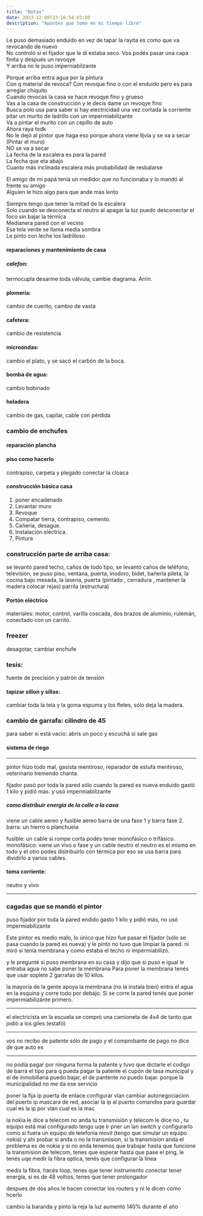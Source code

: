 ```yaml
---
title: "Notas"
date: 2023-12-08T23:16:54-03:00
description: "Apuntes que tomo en mi tiempo libre"
---
```


Le puso demasiado enduido  en vez de tapar la rayita es como que va revocando de nuevo  
No controló si el fijador que le dí estaba seco.
Vos podés pasar una capa finita y después un revoqye  
Y arriba no le puso imperniabilzante  

Porque arriba entra agua por la pintura  
Con q material de revoca? Con revoque fino o con el enduido pero es para arreglar chiquito  
Cuando revocas la casa se hace revoqye fino y grueso  
Vas a la casa de construcción y le decís dame un revoqye fino  
Busca polo usa para saber si hay electricidad una vez cortada la corriente  
pitar un murito de ladrillo con un impermiabilizante  
Va a pintar el murito con un cepillo de auto  
Ahora raya todk  
No le dejó al pintor que haga eso porque ahora viene lljvia y se va a secar  
(Pintar el muro)  
NO se va a secar  
La fecha de la escalera es para la pared  
La fecha que eta abajo  
Cuanto más inclinada escalera más probabilidad de resbalarse  

El amigo de mi papá tenía un medidor que no  funcionaba y lo mandó al frente su amigo  
Alguien le hizo algo para que ande mas lento  

Siempre tengo que tener la mitad de la escalera  
Solo cuando se desconecta el neutro al apagar la luz puedo desconectar el foco sin bajar la térmica  
Medianera pared con el vecino  
Esa tela verde se llama media sombra  
Le pinto con leche los ladrilloso   

#### reparaciones y mantenimiento de casa  
##### calefon:  
termocupla desarme toda válvula, cambie diagrama. Arrín.  
#### plomería:  
cambio de cuerito, cambio de vasta  
#### cafetera:  
cambio de resistencia  
#### microondas:  
cambio el plato, y se sacó el carbón de la boca.  
#### bomba de agua:  
cambio bobinado  
#### heladera  
cambio de gas, capilar, cable con pérdida  
### cambio de enchufes  
#### reparación plancha  
#### piso como hacerlo  
contrapiso, carpeta y plegado conectar la cloaca  
#### construcción básica casa  
1. poner encadenado  
2. Levantar muro  
3. Revoque   
4. Compatar tierra, contrapiso, cemento.  
5. Cañería, desague.  
6. Instalación eléctrica.  
7. Pintura   
  
### construcción parte de arriba casa:  
se levantó pared techo, caños de todo tipo, se levantó caños de teléfono, televisión, se puso piso, ventana, puerta, inodoro, bidet, bañería pileta, la cocina bajo mesada, la lasena, puerta (pintado , cerradura , mantener la madera colocar rejas) parrila (estructura)  
#### Portón eléctrico  
materiales: motor, control, varilla coscada, dos brazos de aluminio, rulemán, conectado con un carrito.  
  
### freezer  
desagotar, cambiar enchufe  
### tesis:  
fuente de precisión y patrón de tensión  
#### tapizar sillon y sillas:  
cambiar toda la tela y la goma espuma y los fletes, sólo deja la madera.  
### cambio de garrafa: cilindro de 45  
para saber si está vacío: abrís un poco y escuchá si sale gas  
#### sistema de riego
___  
pintor hizo todo mal, gasista mentiroso, reparador de estufa mentiroso, veterinario tremendo chanta.  



fijador pasó por toda la pared sólo cuando la pared es nueva
enduido gastó 1 kilo y pidió más.
y usó impermiabilizante



##### como distribuir energía de la calle a la casa
viene un cable aereo y fusible aereo
barra de una fase 1 y barra fase 2.
barra: un hierro o planchuela 

fusible: un cable si rompe corta podés tener monofásico o trifásico.
monofásico: viene un vivo o fase y un cable neutro
el neutro es el mismo en todo y el otro podes distribuirlo con térmica  por eso se usa barra para dividirlo a varios cables.

#### toma corriente:
neutro y vivo


___
### cagadas que se mandó el pintor

puso fijador por toda la pared
endido gasto 1 kilo y pidió más, no usó impermiabilizante

Este pintor es medio malo, lo único que hizo fue pasar el fijador (sólo se pasa cuando la pared es nueva) y le pintó no tuvo que limpiar la pared.
ni miró si tenía membrana y como estaba el techo ni impermiabilizó.

y le pregunté si puso membrana en su casa y dijo que si puso e igual le entraba agua no sabe poner la membrana
Para poner la membrana tenés que usar soplete 2 garrafas de 10 kilos.

la mayoría de la gente apoya la membrana (no la instala bien) entra el agua en la esquina y corre todo por debajo.
Si se corre la pared tenés que poner impermiabilizante primero.
___

el electricista en la escuela se compró una camioneta de 4x4 de tanto que jodió a los giles (estafó)


___
vos no recibo de patente sólo de pago y el comprobante de pago no dice de que auto es

___
no podía pagar por ninguna forma la patente y tuvo que dictarle el codigo de barra el tipo para q pueda pagar la patente
el cupón de tasa municipal y el de inmobiliaria puedo bajar, el de pantente no puedo bajar. porque la municipalidad no me da ese servicio





poner la fija ip puerta de enlace configurar vlan cambiar autonegociacion  del puerto ip mascara de red, asociar la ip al puerto comandos para guardar cual es la ip por vlan cual es la mac 

la nokia le dice a telecom no anda tu transmisión y telecom le dice no , tu equipo está mal configurado
tengo uqe ir pner un lan switch y configurarlo como si fuera un equipo de telefonia movil (tengo que simular un equipo nokia) y ahí probar si anda o no la transmision, si la transmision anda el problema es de nokia y si no anda tenemos que trabajar hasta que funcione la transmision de telecom, tenes que esperar hasta que pase el ping, le tenés uqe medir la fibra optica, tenés que configurar la línea


medís la fibra, hacés loop, tenes que tener instrumento conectar tener energía, si es de 48 voltios, tenes que tener prolongador 

despues de dos años le hacen conectar los routers y ni le dicen como hcerlo



cambio la baranda  y pinto la reja
la luz aumentó 140% durante el año


